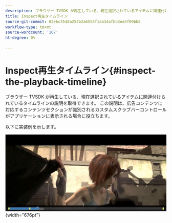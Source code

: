 ```yaml
---
description: ブラウザー TVSDK が再生している、現在選択されているアイテムに関連付けられているタイムラインの説明を取得できます。 この説明は、広告コンテンツに対応するコンテンツセクションが識別されるカスタムスクラブバーコントロールがアプリケーションに表示される場合に役立ちます。
title: Inspect再生タイムライン
source-git-commit: 02ebc3548a254b2a6554f1ab34afbb3ea5f09bb8
workflow-type: tm+mt
source-wordcount: '107'
ht-degree: 0%

---
```


# Inspect再生タイムライン{#inspect-the-playback-timeline}

ブラウザー TVSDK が再生している、現在選択されているアイテムに関連付けられているタイムラインの説明を取得できます。 この説明は、広告コンテンツに対応するコンテンツセクションが識別されるカスタムスクラブバーコントロールがアプリケーションに表示される場合に役立ちます。

以下に実装例を示します。
<!--<a id="fig_9CB8AF44F122405C9B78006ADC10F5B1"></a>-->

![](assets/timeline.png){width="676pt"}
